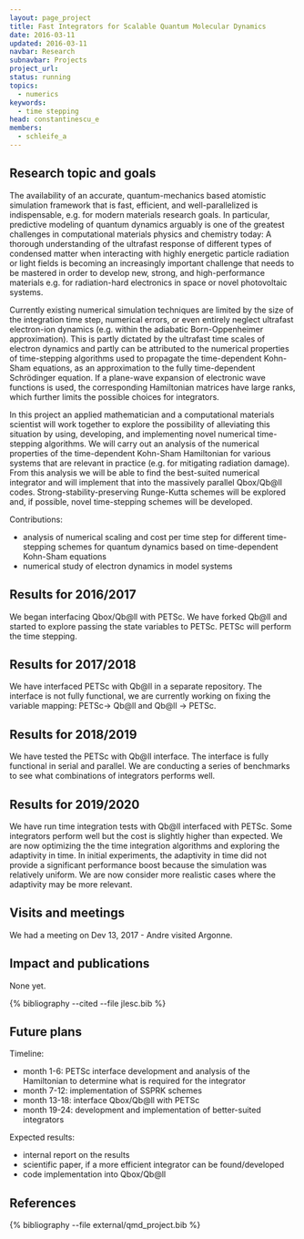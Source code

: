 ```yaml
---
layout: page_project
title: Fast Integrators for Scalable Quantum Molecular Dynamics
date: 2016-03-11
updated: 2016-03-11
navbar: Research
subnavbar: Projects
project_url:
status: running
topics:
  - numerics
keywords:
  - time stepping
head: constantinescu_e
members:
  - schleife_a
---
```


## Research topic and goals
The availability of an accurate, quantum-mechanics based atomistic simulation framework that is fast, efficient, and well-parallelized is indispensable, e.g. for modern materials research goals. 
In particular, predictive modeling of quantum dynamics arguably is one of the greatest challenges in computational materials physics and chemistry today: A thorough understanding of the ultrafast response of different types of condensed matter when interacting with highly energetic particle radiation or light fields is becoming an increasingly important challenge that needs to be mastered in order to develop new, strong, and high-performance materials e.g. for radiation-hard electronics in space or novel photovoltaic systems.

Currently existing numerical simulation techniques are limited by the size of the integration time step, numerical errors, or even entirely neglect ultrafast electron-ion dynamics (e.g. within the adiabatic Born-Oppenheimer approximation). 
This is partly dictated by the ultrafast time scales of electron dynamics and partly can be attributed to the numerical properties of time-stepping algorithms used to propagate the time-dependent Kohn-Sham equations, as an approximation to the fully time-dependent Schrödinger equation. 
If a plane-wave expansion of electronic wave functions is used, the corresponding Hamiltonian matrices have large ranks, which further limits the possible choices for integrators.

In this project an applied mathematician and a computational materials scientist will work together to explore the possibility of alleviating this situation by using, developing, and implementing novel numerical time-stepping algorithms. 
We will carry out an analysis of the numerical properties of the time-dependent Kohn-Sham Hamiltonian for various systems that are relevant in practice (e.g. for mitigating radiation damage). 
From this analysis we will be able to find the best-suited numerical integrator and will implement that into the massively parallel Qbox/Qb@ll codes.
Strong-stability-preserving Runge-Kutta schemes will be explored and, if possible, novel time-stepping schemes will be developed.

Contributions:

* analysis of numerical scaling and cost per time step for different time-stepping schemes for quantum dynamics based on time-dependent Kohn-Sham equations
* numerical study of electron dynamics in model systems

## Results for 2016/2017
We began interfacing Qbox/Qb@ll with PETSc. We have forked Qb@ll and started to explore passing the state variables to PETSc. PETSc will perform the time stepping.

## Results for 2017/2018
We have interfaced PETSc with Qb@ll in a separate repository. The interface is not fully functional, we are currently working on fixing the variable mapping: PETSc-> Qb@ll and Qb@ll -> PETSc.

## Results for 2018/2019
We have tested the PETSc with Qb@ll interface. The interface is fully functional in serial and parallel. We are conducting a series of benchmarks to see what combinations of integrators performs well.

## Results for 2019/2020
We have run time integration tests with Qb@ll interfaced with PETSc. Some integrators perform well but the cost is slightly higher than expected. We are now optimizing the the time integration algorithms and exploring the adaptivity in time. In initial experiments, the adaptivity in time did not provide a significant performance boost because the simulation was relatively uniform. We are now consider more realistic cases where the adaptivity may be more relevant.

## Visits and meetings
<!-- Since this is a starting cooperation no visits have been initiated. -->
We had a meeting on Dev 13, 2017 - Andre visited Argonne.

## Impact and publications
None yet.

<!--

-->
{% bibliography --cited --file jlesc.bib %}

## Future plans

Timeline:

* month 1-6: PETSc interface development and analysis of the Hamiltonian to determine what is required for the integrator
* month 7-12: implementation of SSPRK schemes
* month 13-18: interface Qbox/Qb@ll with PETSc
* month 19-24: development and implementation of better-suited integrators

Expected results:

* internal report on the results
* scientific paper, if a more efficient integrator can be found/developed
* code implementation into Qbox/Qb@ll

## References

{% bibliography --file external/qmd_project.bib %}
  
